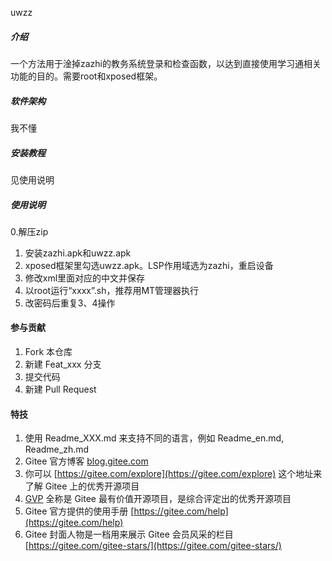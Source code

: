 uwzz

##### 介绍
一个方法用于淦掉zazhi的教务系统登录和检查函数，以达到直接使用学习通相关功能的目的。需要root和xposed框架。

##### 软件架构
我不懂


##### 安装教程
见使用说明

##### 使用说明
0.解压zip
1.  安装zazhi.apk和uwzz.apk
2.  xposed框架里勾选uwzz.apk。LSP作用域选为zazhi，重启设备
3.  修改xml里面对应的中文并保存
4.  以root运行“xxxx”.sh，推荐用MT管理器执行
5.  改密码后重复3、4操作
#### 参与贡献

1.  Fork 本仓库
2.  新建 Feat_xxx 分支
3.  提交代码
4.  新建 Pull Request


#### 特技

1.  使用 Readme\_XXX.md 来支持不同的语言，例如 Readme\_en.md, Readme\_zh.md
2.  Gitee 官方博客 [blog.gitee.com](https://blog.gitee.com)
3.  你可以 [https://gitee.com/explore](https://gitee.com/explore) 这个地址来了解 Gitee 上的优秀开源项目
4.  [GVP](https://gitee.com/gvp) 全称是 Gitee 最有价值开源项目，是综合评定出的优秀开源项目
5.  Gitee 官方提供的使用手册 [https://gitee.com/help](https://gitee.com/help)
6.  Gitee 封面人物是一档用来展示 Gitee 会员风采的栏目 [https://gitee.com/gitee-stars/](https://gitee.com/gitee-stars/)

